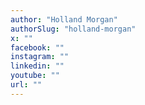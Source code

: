 ```yaml
---
author: "Holland Morgan"
authorSlug: "holland-morgan"
x: ""
facebook: ""
instagram: ""
linkedin: ""
youtube: ""
url: ""
---
```

